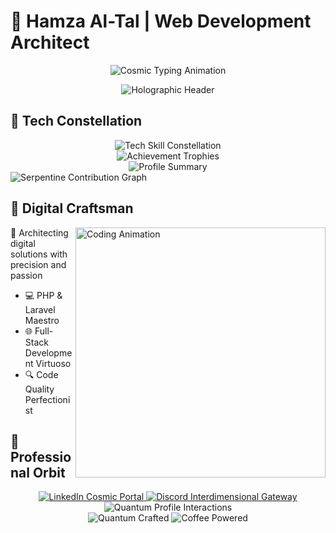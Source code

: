 # 🌠 Hamza Al-Tal | Web Development Architect

<!-- Hyper-Animated Typing Introduction -->
<div align="center">
  <img src="https://readme-typing-svg.demolab.com?font=Orbitron&size=40&duration=2000&pause=500&color=00FFFF&center=true&width=1000&height=100&lines=🚀+Crafting+Digital+Experiences;💻+Full-Stack+Web+Alchemist;🔧+Transforming+Ideas+into+Code;✨+Innovation+Architect" alt="Cosmic Typing Animation"/>
</div>

<!-- Holographic Profile Header -->
<p align="center">
  <img src="https://capsule-render.vercel.app/api?type=waving&color=gradient&customColorList=0,2,2,5,6&height=200&section=header&text=Hamza%20Al-Tal&fontSize=70&animation=fadeIn&fontAlignY=35" alt="Holographic Header"/>
</p>

<!-- 3D Animated Tech Skills -->
## 🌈 Tech Constellation

<div align="center">
  <img src="https://skillicons.dev/icons?i=php,laravel,js,html,css,mysql,flutter,git,nodejs,wordpress&perline=5" alt="Tech Skill Constellation"/>
</div>

<!-- Animated GitHub Stats -->
<div align="center">
  <img src="https://github-profile-trophy.vercel.app/?username=hamzatal&theme=radical&no-frame=true&row=1&column=6" alt="Achievement Trophies"/>
</div>

<div align="center">
  <img src="http://github-profile-summary-cards.vercel.app/api/cards/profile-details?username=hamzatal&theme=radical" alt="Profile Summary"/>
</div>

<!-- Dynamic Contribution Snake -->
<picture>
  <source media="(prefers-color-scheme: dark)" srcset="https://raw.githubusercontent.com/hamzatal/hamzatal/output/github-contribution-grid-snake-dark.svg">
  <source media="(prefers-color-scheme: light)" srcset="https://raw.githubusercontent.com/hamzatal/hamzatal/output/github-contribution-grid-snake.svg">
  <img alt="Serpentine Contribution Graph" src="https://raw.githubusercontent.com/hamzatal/hamzatal/output/github-contribution-grid-snake.svg">
</picture>

<!-- Animated About Section -->
## 💫 Digital Craftsman

<img align="right" width="400" src="https://camo.githubusercontent.com/61491d59e6ffa3c4477a7dde90d7c26a59dc74d38a430a10240c7b11bb9764a8/68747470733a2f2f696d616765732e73717561726573706163652d63646e2e636f6d2f636f6e74656e742f76312f3537363966633430316236333162616231616464623261622f313534313138303631313530372d36392f4974656d732f4172742f46756c6c2b53697a652f4c6f6f6b426f6f6b2f4C6974657261747572652b4C6F6F6B426F6F6B2e6a706567" alt="Coding Animation"/>

🚀 Architecting digital solutions with precision and passion
- 💻 PHP & Laravel Maestro
- 🌐 Full-Stack Development Virtuoso
- 🔍 Code Quality Perfectionist

## 🌟 Professional Orbit

<div align="center">
  <a href="https://linkedin.com/in/hamza-tal/">
    <img src="https://img.shields.io/badge/LinkedIn-Cosmic%20Network-blue?style=for-the-badge&logo=linkedin&logoColor=white" alt="LinkedIn Cosmic Portal"/>
  </a>
  <a href="https://discord.gg/#1899">
    <img src="https://img.shields.io/badge/Discord-Digital%20Realm-7289DA?style=for-the-badge&logo=discord" alt="Discord Interdimensional Gateway"/>
  </a>
</div>

<!-- Quantum Visitor Counter -->
<div align="center">
  <img src="https://komarev.com/ghpvc/?username=hamzatal&label=Quantum%20Interactions&color=blueviolet&style=for-the-badge" alt="Quantum Profile Interactions"/>
</div>

<!-- Cosmic Finale -->
<div align="center">
  <img src="https://forthebadge.com/images/badges/built-with-quantum-mechanics.svg" alt="Quantum Crafted"/>
  <img src="https://forthebadge.com/images/badges/powered-by-coffee.svg" alt="Coffee Powered"/>
</div>

<!-- Secret Easter Egg Animation -->
<img src="https://media.giphy.com/media/836HiJc7pgzy8iLjfy/giphy.gif" width="1" height="1"/>
